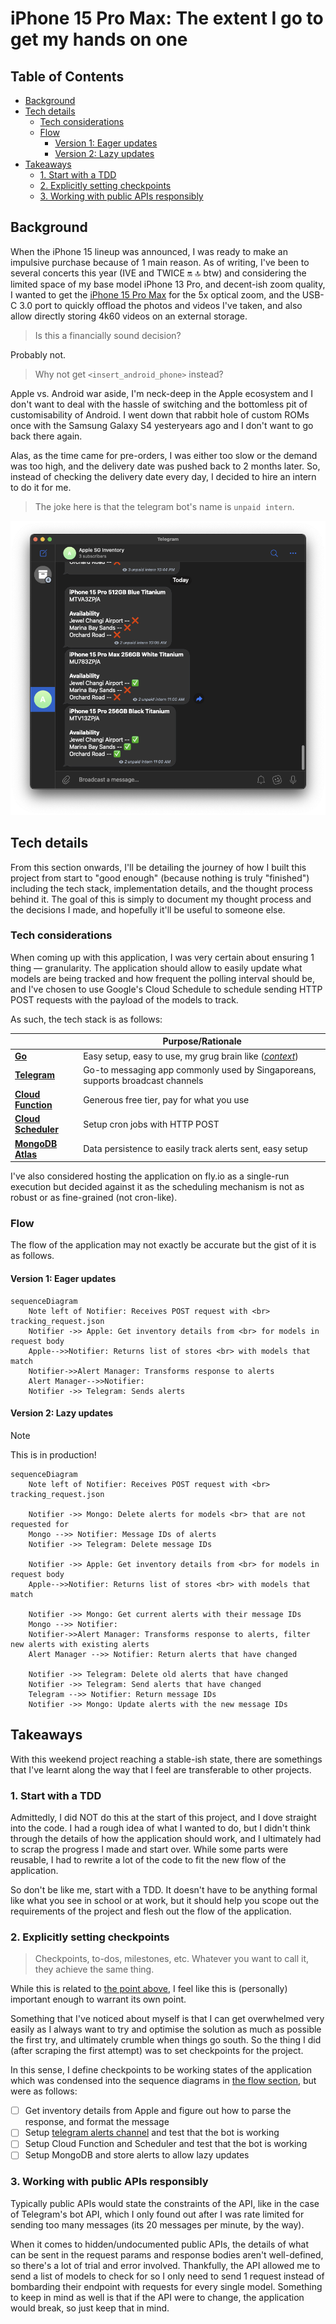 # iPhone 15 Pro Max: The extent I go to get my hands on one

<!-- omit in toc -->
## Table of Contents

- [Background](#background)
- [Tech details](#tech-details)
  - [Tech considerations](#tech-considerations)
  - [Flow](#flow)
    - [Version 1: Eager updates](#version-1-eager-updates)
    - [Version 2: Lazy updates](#version-2-lazy-updates)
- [Takeaways](#takeaways)
  - [1. Start with a TDD](#1-start-with-a-tdd)
  - [2. Explicitly setting checkpoints](#2-explicitly-setting-checkpoints)
  - [3. Working with public APIs responsibly](#3-working-with-public-apis-responsibly)

## Background

When the iPhone 15 lineup was announced, I was ready to make an impulsive purchase because of 1 main reason. As of writing, I've been to several concerts this year (IVE and TWICE 🔛 🔝 btw) and considering the limited space of my base model iPhone 13 Pro, and decent-ish zoom quality, I wanted to get the [iPhone 15 Pro Max](https://support.apple.com/kb/SP904?locale=en_US) for the 5x optical zoom, and the USB-C 3.0 port to quickly offload the photos and videos I've taken, and also allow directly storing 4k60 videos on an external storage.

> Is this a financially sound decision?

Probably not.

> Why not get `<insert_android_phone>` instead?

Apple vs. Android war aside, I'm neck-deep in the Apple ecosystem and I don't want to deal with the hassle of switching and the bottomless pit of customisability of Android. I went down that rabbit hole of custom ROMs once with the Samsung Galaxy S4 yesteryears ago and I don't want to go back there again.

Alas, as the time came for pre-orders, I was either too slow or the demand was too high, and the delivery date was pushed back to 2 months later. So, instead of checking the delivery date every day, I decided to hire an intern to do it for me.

> The joke here is that the telegram bot's name is `unpaid intern`.

![Screenshot of Telegram bot](./demo.png)

## Tech details

From this section onwards, I'll be detailing the journey of how I built this project from start to "good enough" (because nothing is truly "finished") including the tech stack, implementation details, and the thought process behind it. The goal of this is simply to document my thought process and the decisions I made, and hopefully it'll be useful to someone else.

### Tech considerations

When coming up with this application, I was very certain about ensuring 1 thing — granularity. The application should allow to easily update what models are being tracked and how frequent the polling interval should be, and I've chosen to use Google's Cloud Schedule to schedule sending HTTP POST requests with the payload of the models to track.

As such, the tech stack is as follows:

|                                                           | **Purpose/Rationale**                                                             |
| --------------------------------------------------------- | --------------------------------------------------------------------------------- |
| [**Go**](https://golang.org/)                             | Easy setup, easy to use, my grug brain like ([*context*](https://grugbrain.dev/)) |
| [**Telegram**](https://core.telegram.org/bots/api)        | Go-to messaging app commonly used by Singaporeans, supports broadcast channels    |
| [**Cloud Function**](https://cloud.google.com/functions)  | Generous free tier, pay for what you use                                          |
| [**Cloud Scheduler**](https://cloud.google.com/scheduler) | Setup cron jobs with HTTP POST                                                    |
| [**MongoDB Atlas**](https://www.mongodb.com/cloud/atlas)  | Data persistence to easily track alerts sent, easy setup                          |

I've also considered hosting the application on fly.io as a single-run execution but decided against it as the scheduling mechanism is not as robust or as fine-grained (not cron-like).

### Flow

The flow of the application may not exactly be accurate but the gist of it is as follows.

#### Version 1: Eager updates

```mermaid
sequenceDiagram
    Note left of Notifier: Receives POST request with <br> tracking_request.json
    Notifier ->> Apple: Get inventory details from <br> for models in request body
    Apple-->>Notifier: Returns list of stores <br> with models that match
    Notifier->>Alert Manager: Transforms response to alerts
    Alert Manager-->>Notifier: 
    Notifier ->> Telegram: Sends alerts
```

#### Version 2: Lazy updates

> [!NOTE]
> This is in production!

```mermaid
sequenceDiagram
    Note left of Notifier: Receives POST request with <br> tracking_request.json
    
    Notifier ->> Mongo: Delete alerts for models <br> that are not requested for
    Mongo -->> Notifier: Message IDs of alerts
    Notifier ->> Telegram: Delete message IDs
    
    Notifier ->> Apple: Get inventory details from <br> for models in request body
    Apple-->>Notifier: Returns list of stores <br> with models that match

    Notifier ->> Mongo: Get current alerts with their message IDs
    Mongo -->> Notifier: 
    Notifier->>Alert Manager: Transforms response to alerts, filter new alerts with existing alerts
    Alert Manager -->> Notifier: Return alerts that have changed
    
    Notifier ->> Telegram: Delete old alerts that have changed
    Notifier ->> Telegram: Send alerts that have changed
    Telegram -->> Notifier: Return message IDs
    Notifier ->> Mongo: Update alerts with the new message IDs
```

## Takeaways

With this weekend project reaching a stable-ish state, there are somethings that I've learnt along the way that I feel are transferable to other projects.

### 1. Start with a TDD

Admittedly, I did NOT do this at the start of this project, and I dove straight into the code. I had a rough idea of what I wanted to do, but I didn't think through the details of how the application should work, and I ultimately had to scrap the progress I made and start over. While some parts were reusable, I had to rewrite a lot of the code to fit the new flow of the application.

So don't be like me, start with a TDD. It doesn't have to be anything formal like what you see in school or at work, but it should help you scope out the requirements of the project and flesh out the flow of the application.

### 2. Explicitly setting checkpoints

> Checkpoints, to-dos, milestones, etc. Whatever you want to call it, they achieve the same thing.

While this is related to [the point above](1-start-with-a-tdd), I feel like this is (personally) important enough to warrant its own point.

Something that I've noticed about myself is that I can get overwhelmed very easily as I always want to try and optimise the solution as much as possible the first try, and ultimately crumble when things go south. So the thing I did (after scraping the first attempt) was to set checkpoints for the project.

In this sense, I define checkpoints to be working states of the application which was condensed into the sequence diagrams in [the flow section](#flow), but were as follows:

- [ ] Get inventory details from Apple and figure out how to parse the response, and format the message
- [ ] Setup [telegram alerts channel](https://t.me/applesg_notifier) and test that the bot is working
- [ ] Setup Cloud Function and Scheduler and test that the bot is working
- [ ] Setup MongoDB and store alerts to allow lazy updates

### 3. Working with public APIs responsibly

Typically public APIs would state the constraints of the API, like in the case of Telegram's bot API, which I only found out after I was rate limited for sending too many messages (its 20 messages per minute, by the way).

When it comes to hidden/undocumented public APIs, the details of what can be sent in the request params and response bodies aren't well-defined, so there's a lot of trial and error involved. Thankfully, the API allowed me to send a list of models to check for so I only need to send 1 request instead of bombarding their endpoint with requests for every single model. Something to keep in mind as well is that if the API were to change, the application would break, so just keep that in mind.
